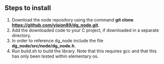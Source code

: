 ## Steps to install
1) Download the node repository using the command **git clone https://github.com/vision89/dg_node.git**.
2) Add the downloaded code to your C project, if downloaded in a separate directory.
3) In order to reference dg_node include the file **dg_node/src/node/dg_node.h**.
4) Run build.sh to build the library.  Note that this requires gcc and that this has only been tested within elementary os.
